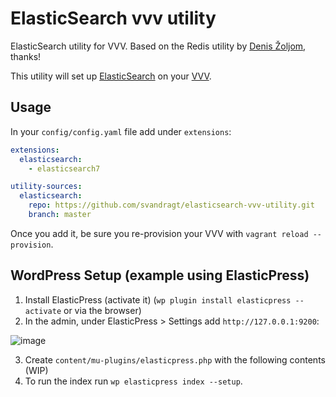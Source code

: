 # ElasticSearch vvv utility

ElasticSearch utility for VVV. Based on the Redis utility by [Denis Žoljom](https://github.com/dingo-d), thanks!

This utility will set up [ElasticSearch](https://www.elastic.co/elastic-stack/) on your [VVV](https://github.com/Varying-Vagrant-Vagrants/VVV).

## Usage

In your `config/config.yaml` file add under `extensions`:

```yml
extensions:
  elasticsearch:
    - elasticsearch7

utility-sources:
  elasticsearch: 
    repo: https://github.com/svandragt/elasticsearch-vvv-utility.git
    branch: master
```

Once you add it, be sure you re-provision your VVV with `vagrant reload --provision`.

## WordPress Setup (example using ElasticPress)

1. Install ElasticPress (activate it) (`wp plugin install elasticpress --activate` or via the browser)
2. In the admin, under ElasticPress > Settings add `http://127.0.0.1:9200`:

![image](https://user-images.githubusercontent.com/594871/144641741-75d50b83-1867-4991-9453-4beb127d0cfe.png)

3. Create `content/mu-plugins/elasticpress.php` with the following contents (WIP)
4. To run the index run `wp elasticpress index --setup`.
